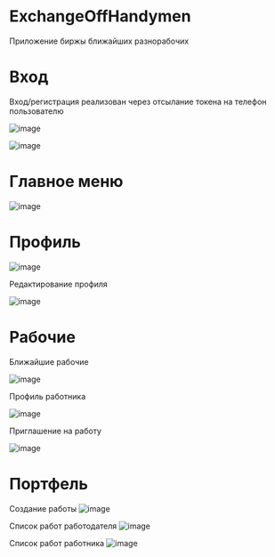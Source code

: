 # ExchangeOffHandymen
Приложение биржы ближайших разнорабочих

# Вход
Вход/регистрация реализован через отсылание токена на телефон пользователю

![image](https://user-images.githubusercontent.com/52373415/205019044-f0551e72-c25c-452c-a1cb-97ea97a973fc.png)

![image](https://user-images.githubusercontent.com/52373415/205019285-5b4da5a2-5f2c-4a1b-b592-8e45965c85b9.png)

# Главное меню

![image](https://user-images.githubusercontent.com/52373415/205019543-35d17f44-2430-4adb-89b4-c8fc152b776a.png)

# Профиль
![image](https://user-images.githubusercontent.com/52373415/205019761-09f32e16-fd53-492b-87c9-aa4118ddcbb2.png)

Редактирование профиля

![image](https://user-images.githubusercontent.com/52373415/205019842-2c0540ba-e527-4d31-86f2-ab0d8736a9c5.png)

# Рабочие

Ближайшие рабочие

![image](https://user-images.githubusercontent.com/52373415/205020094-ff16b8af-a9d1-4921-8bef-596ca9422d2c.png)

Профиль работника

![image](https://user-images.githubusercontent.com/52373415/205020138-748505f0-bb8a-48d3-b4b4-59fed2ac9efb.png)

Приглашение на работу

![image](https://user-images.githubusercontent.com/52373415/205020177-352061e4-6baa-4e21-9816-9ff09949b4a8.png)

# Портфель

Создание работы
![image](https://user-images.githubusercontent.com/52373415/205020259-a57a6f74-8701-4e5b-9914-ab5ee2bb1160.png)

Список работ работодателя
![image](https://user-images.githubusercontent.com/52373415/205020335-8cd1d769-0ab7-47cf-9c03-b9d0d29cb602.png)

Список работ работника
![image](https://user-images.githubusercontent.com/52373415/205020488-2e2060e1-76a1-4c57-ae12-99d345acde4f.png)
